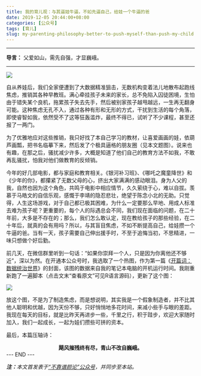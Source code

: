 ```yaml
---
title: 我的育儿观：与其逼娃牛逼，不如先逼自己，给娃一个牛逼的爸
date: 2019-12-05 20:44:00+08:00
categories: [公众号]
tags: [育儿]
slug: my-parenting-philosophy-better-to-push-myself-than-push-my-child
---
```


---

**导言：** 父爱如山，需先自强，才显巍峨。

---

<img src="/images/2019/1205/family.png" style="max-width:400px"/>

自从养娃后，我们全家便遭到了大数据精准狙击，无数机构变着法儿地散布起跑线焦虑，推销其各种早教班。满心牵挂孩子未来的家长，总不免陷入囚徒困境，生怕由于错失某个良机，拖累孩子失去先手，然后被别家孩子越甩越远，一生再无翻身可能。这种焦虑无孔不入，通过各种有形和无形的方式，干扰到生活的每个角落，即使睿智如我，依然受不了这等狂轰滥炸，最终不得已，试听了不少课程，甚至还报了一两门。

为了优雅地应对这些推销，我只好找了本自己学习的教材，让喜爱画画的娃，依葫芦画瓢，把书名临摹下来，然后发了个极具逼格的朋友圈（见本文题图）。说来也有趣，在那之后，骚扰减少许多，大概是知道了他们自己的教育方法不如我，不敢再乱骚扰，怕我对他们做教育的反倾销。

今年的好几部电影，都与家庭和教育相关。《银河补习班》、《哪吒之魔童降世》和《少年的你》，都攥紧了无数父母的心，挤出大家满满的感动眼泪。身为人父的我，自然也因为这个角色，共鸣于电影中相应情节，久久萦绕于心，难以自拔。羡慕于马皓文的自信乐观，感慨于李靖的隐忍悲壮，绝望于陈念小北的无助。只觉得，人生这场游戏，对于自己都已极其困难，为什么一定要那么早地、用成人标准去难为孩子呢？更重要的，每个人的际遇总会不同，我们现在面临的问题，在二十年前，大多是不存在的；那么，我们怎么敢认定，现在教给孩子的那些经验，在二十年后，就真的会有用吗？所以，与其盲目焦虑，不如不断提高自己，给娃攒一个牛逼的爸。当有一天，孩子需要自己伸出援手时，不至于追悔当初，不思精进，一味只想做个好后勤。

前几天，在微信群里听到一句话：“如果你崇拜一个人，只是因为你离他还不够近”，深以为然。在开通本公众号时，我选取了一个热图，作为第一篇《[开篇词：数据统治世界](/2019/10/17/开篇词数据统治世界/)》的封面，该图的数据来自我的笔记本电脑的开机运行时间。我刚重新跑了一遍脚本（点击文末“查看原文”可见R语言源码），更新了这个图：

<img src="/images/2019/1205/time-table.jpg" style="max-width:400px"/>

放这个图，不是为了制造焦虑，而是想说明，其实我是一个假象制造者，并不比其他人聪明和优越，因为天份不够，只好悄悄地多花时间，来减小些手与眼的差距。我现在每天的目标，就是比昨天再进步一些，千里之行，积于跬步，欢迎大家随时加入，我们一起成长，一起为娃们攒些可拼的资本。

最后，本篇压轴诗：

<center><b>飓风摧残终有尽，青山不改自巍峨。</b></center>

<div class="p-5 text-center">--- END ---</div>

<i><b>注：</b>本文首发表于[“不靠谱颜论”公众号](https://mp.weixin.qq.com/s/pw0fK4c_5f03h0QO25q7aA)，并同步至本站。</i>

